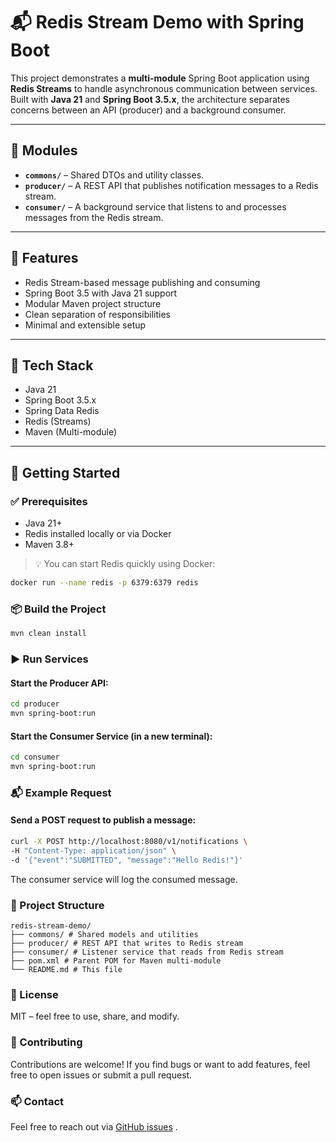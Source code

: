 # 📬 Redis Stream Demo with Spring Boot

This project demonstrates a **multi-module** Spring Boot application using **Redis Streams** to handle asynchronous
communication between services. Built with **Java 21** and **Spring Boot 3.5.x**, the architecture separates concerns
between an API (producer) and a background consumer.

---

## 🧱 Modules

- **`commons/`** – Shared DTOs and utility classes.
- **`producer/`** – A REST API that publishes notification messages to a Redis stream.
- **`consumer/`** – A background service that listens to and processes messages from the Redis stream.

---

## 🚀 Features

- Redis Stream-based message publishing and consuming
- Spring Boot 3.5 with Java 21 support
- Modular Maven project structure
- Clean separation of responsibilities
- Minimal and extensible setup

---

## 🔧 Tech Stack

- Java 21
- Spring Boot 3.5.x
- Spring Data Redis
- Redis (Streams)
- Maven (Multi-module)

---

## 🏁 Getting Started

### ✅ Prerequisites

- Java 21+
- Redis installed locally or via Docker
- Maven 3.8+

> 💡 You can start Redis quickly using Docker:

```bash
docker run --name redis -p 6379:6379 redis
```

### 📦 Build the Project

```bash
mvn clean install
```

### ▶️ Run Services

#### Start the Producer API:

```bash
cd producer
mvn spring-boot:run
```

#### Start the Consumer Service (in a new terminal):

```bash
cd consumer
mvn spring-boot:run
```

### 📬 Example Request

#### Send a POST request to publish a message:

```bash
curl -X POST http://localhost:8080/v1/notifications \
-H "Content-Type: application/json" \
-d '{"event":"SUBMITTED", "message":"Hello Redis!"}'
```

The consumer service will log the consumed message.

### 📂 Project Structure

```
redis-stream-demo/
├── commons/ # Shared models and utilities
├── producer/ # REST API that writes to Redis stream
├── consumer/ # Listener service that reads from Redis stream
├── pom.xml # Parent POM for Maven multi-module
└── README.md # This file
```

### 📄 License

MIT – feel free to use, share, and modify.

### 🤝 Contributing

Contributions are welcome! If you find bugs or want to add features, feel free to open issues or submit a pull request.

### 📫 Contact

Feel free to reach out via [GitHub issues](https://github.com/andersonblopes/redis-stream-demo/issues)
.
